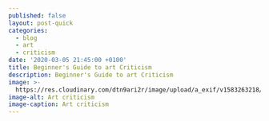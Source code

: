 ```yaml
---
published: false
layout: post-quick
categories:
  - blog
  - art
  - criticism
date: '2020-03-05 21:45:00 +0100'
title: Beginner's Guide to art Criticism
description: Beginner's Guide to art Criticism
image: >-
  https://res.cloudinary.com/dtn9ari2r/image/upload/a_exif/v1583263218/blog/F345B03A-D36E-4F24-B5B2-1982BE7A1A67.jpg
image-alt: Art criticism
image-caption: Art criticism
---
```


